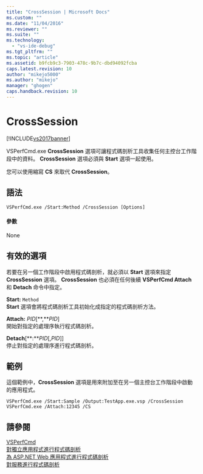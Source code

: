 ```yaml
---
title: "CrossSession | Microsoft Docs"
ms.custom: ""
ms.date: "11/04/2016"
ms.reviewer: ""
ms.suite: ""
ms.technology: 
  - "vs-ide-debug"
ms.tgt_pltfrm: ""
ms.topic: "article"
ms.assetid: b9fcb9c3-7903-478c-9b7c-dbd94092fcba
caps.latest.revision: 10
author: "mikejo5000"
ms.author: "mikejo"
manager: "ghogen"
caps.handback.revision: 10
---
```

# CrossSession
[!INCLUDE[vs2017banner](../code-quality/includes/vs2017banner.md)]

VSPerfCmd.exe **CrossSession** 選項可讓程式碼剖析工具收集任何主控台工作階段中的資料。  **CrossSession** 選項必須與 **Start** 選項一起使用。  
  
 您可以使用縮寫 **CS** 來取代 **CrossSession**。  
  
## 語法  
  
```  
VSPerfCmd.exe /Start:Method /CrossSession [Options]  
```  
  
#### 參數  
 None  
  
## 有效的選項  
 若要在另一個工作階段中啟用程式碼剖析，就必須以 **Start** 選項來指定 **CrossSession** 選項。  **CrossSession** 也必須在任何後續 **VSPerfCmd Attach** 和 **Detach** 命令中指定。  
  
 **Start:** `Method`  
 **Start** 選項會將程式碼剖析工具初始化成指定的程式碼剖析方法。  
  
 **Attach:** *PID*\[**,***PID*\]  
 開始對指定的處理序執行程式碼剖析。  
  
 **Detach**\[**:***PID*\[,*PID*\]\]  
 停止對指定的處理序進行程式碼剖析。  
  
## 範例  
 這個範例中，**CrossSession** 選項是用來附加至在另一個主控台工作階段中啟動的應用程式。  
  
```  
VSPerfCmd.exe /Start:Sample /Output:TestApp.exe.vsp /CrossSession  
VSPerfCmd.exe /Attach:12345 /CS  
```  
  
## 請參閱  
 [VSPerfCmd](../profiling/vsperfcmd.md)   
 [對獨立應用程式進行程式碼剖析](../profiling/command-line-profiling-of-stand-alone-applications.md)   
 [為 ASP.NET Web 應用程式進行程式碼剖析](../profiling/command-line-profiling-of-aspnet-web-applications.md)   
 [對服務進行程式碼剖析](../profiling/command-line-profiling-of-services.md)